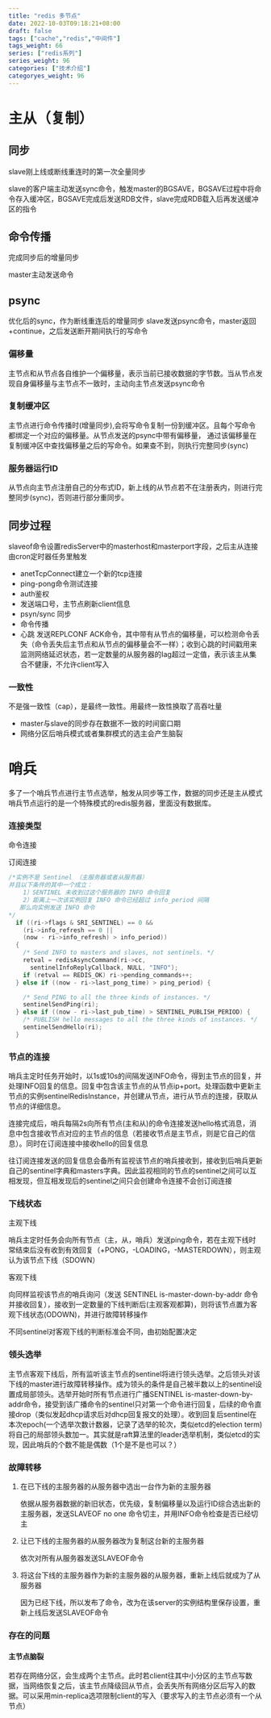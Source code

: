 ```yaml
---
title: "redis 多节点"
date: 2022-10-03T09:18:21+08:00
draft: false
tags: ["cache","redis","中间件"]
tags_weight: 66
series: ["redis系列"]
series_weight: 96
categories: ["技术介绍"]
categoryes_weight: 96
---
```



# 主从（复制）

## 同步

slave刚上线或断线重连时的第一次全量同步

slave的客户端主动发送sync命令，触发master的BGSAVE，BGSAVE过程中将命令存入缓冲区，BGSAVE完成后发送RDB文件，slave完成RDB载入后再发送缓冲区的指令

## 命令传播 

完成同步后的增量同步

master主动发送命令

## psync

优化后的sync，作为断线重连后的增量同步
slave发送psync命令，master返回+continue，之后发送断开期间执行的写命令

### 偏移量

主节点和从节点各自维护一个偏移量，表示当前已接收数据的字节数。当从节点发现自身偏移量与主节点不一致时，主动向主节点发送psync命令

### 复制缓冲区

主节点进行命令传播时(增量同步),会将写命令复制一份到缓冲区。且每个写命令都绑定一个对应的偏移量。从节点发送的psync中带有偏移量，
通过该偏移量在复制缓冲区中查找偏移量之后的写命令。如果查不到，则执行完整同步(sync)

### 服务器运行ID

从节点向主节点注册自己的分布式ID，新上线的从节点若不在注册表内，则进行完整同步(sync)，否则进行部分重同步。

## 同步过程

slaveof命令设置redisServer中的masterhost和masterport字段，之后主从连接由cron定时器任务里触发

* anetTcpConnect建立一个新的tcp连接
* ping-pong命令测试连接
* auth鉴权
* 发送端口号，主节点刷新client信息
* psyn/sync 同步
* 命令传播
* 心跳 发送REPLCONF ACK命令，其中带有从节点的偏移量，可以检测命令丢失（命令丢失后主节点和从节点的偏移量会不一样）；收到心跳的时间戳用来监测网络延迟状态，若一定数量的从服务器的lag超过一定值，表示该主从集合不健康，不允许client写入

### 一致性

不是强一致性（cap），是最终一致性。用最终一致性换取了高吞吐量

- master与slave的同步存在数据不一致的时间窗口期
- 网络分区后哨兵模式或者集群模式的选主会产生脑裂



# 哨兵

多了一个哨兵节点进行主节点选举，触发从同步等工作，数据的同步还是主从模式
哨兵节点运行的是一个特殊模式的redis服务器，里面没有数据库。

### 连接类型

命令连接

订阅连接

```c
/*实例不是 Sentinel （主服务器或者从服务器）
并且以下条件的其中一个成立：
    1）SENTINEL 未收到过这个服务器的 INFO 命令回复
    2）距离上一次该实例回复 INFO 命令已经超过 info_period 间隔
   那么向实例发送 INFO 命令
*/
  if ((ri->flags & SRI_SENTINEL) == 0 &&
​    (ri->info_refresh == 0 ||
​    (now - ri->info_refresh) > info_period))
  {
​    /* Send INFO to masters and slaves, not sentinels. */
​    retval = redisAsyncCommand(ri->cc,
​      sentinelInfoReplyCallback, NULL, "INFO");
​    if (retval == REDIS_OK) ri->pending_commands++;
  } else if ((now - ri->last_pong_time) > ping_period) {

​    /* Send PING to all the three kinds of instances. */
​    sentinelSendPing(ri);
  } else if ((now - ri->last_pub_time) > SENTINEL_PUBLISH_PERIOD) {
​    /* PUBLISH hello messages to all the three kinds of instances. */
​    sentinelSendHello(ri);
  }
```



### 节点的连接

哨兵主定时任务开始时，以1s或10s的间隔发送INFO命令，得到主节点的回复，并处理INFO回复的信息。回复中包含该主节点的从节点ip+port。处理函数中更新主节点的实例sentinelRedisInstance，并创建从节点，进行从节点的连接，获取从节点的详细信息。

连接完成后，哨兵每隔2s向所有节点(主和从)的命令连接发送hello格式消息，消息中包含接收节点对应的主节点的信息（若接收节点是主节点，则是它自己的信息）。同时在订阅连接中接收hello的回复信息

往订阅连接发送的回复信息会备所有监视该节点的哨兵接收到，接收到后哨兵更新自己的sentinel字典和masters字典。因此监视相同的节点的sentinel之间可以互相发现，但互相发现后的sentinel之间只会创建命令连接不会创订阅连接

### 下线状态

主观下线

哨兵主定时任务会向所有节点（主，从，哨兵）发送ping命令，若在主观下线时常结束后没有收到有效回复（+PONG，-LOADING，-MASTERDOWN），则主观认为该节点下线（SDOWN）

客观下线

向同样监视该节点的哨兵询问（发送 SENTINEL is-master-down-by-addr 命令并接收回复），接收到一定数量的下线判断后(主观客观都算)，则将该节点置为客观下线状态(ODOWN)，并进行故障转移操作

不同sentinel对客观下线的判断标准会不同，由初始配置决定



### 领头选举

主节点客观下线后，所有监听该主节点的sentinel将进行领头选举。之后领头对该下线的master进行故障转移操作。成为领头的条件是自己被半数以上的sentinel设置成局部领头。选举开始时所有节点进行广播SENTINEL is-master-down-by-addr命令，接受到该广播命令的sentinel只对第一个命令进行回复，后续的命令直接drop（类似发起dhcp请求后对dhcp回复报文的处理）。收到回复后sentinel在本次epoch(一个选举次数计数器，记录了选举的轮次，类似etcd的election term)将自己的局部领头数加一。其实就是raft算法里的leader选举机制，类似etcd的实现，因此哨兵的个数不能是偶数（1个是不是也可以？）



### 故障转移

1. 在已下线的主服务器的从服务器中选出一台作为新的主服务器

   依据从服务器数据的新旧状态，优先级，复制偏移量以及运行ID综合选出新的主服务器，发送SLAVEOF no one 命令切主，并用INFO命令检查是否已经切主

2. 让已下线的主服务器的从服务器改为复制这台新的主服务器

   依次对所有从服务器发送SLAVEOF命令

3. 将这台下线的主服务器作为新的主服务器的从服务器，重新上线后就成为了从服务器

   因为已经下线，所以发布了命令，改为在该server的实例结构里保存设置，重新上线后发送SLAVEOF命令

### 存在的问题

#### 主节点脑裂

若存在网络分区，会生成两个主节点。此时若client往其中小分区的主节点写数据，当网络恢复之后，该主节点降级回从节点，会丢失所有网络分区后写入的数据。可以采用min-replica选项限制client的写入（要求写入的主节点必须有一个从节点）